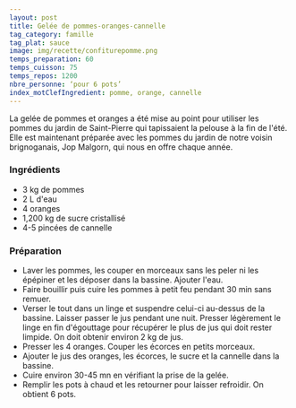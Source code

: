 ```yaml
---
layout: post
title: Gelée de pommes-oranges-cannelle
tag_category: famille
tag_plat: sauce
image: img/recette/confiturepomme.png
temps_preparation: 60
temps_cuisson: 75
temps_repos: 1200
nbre_personne: ‘pour 6 pots’
index_motClefIngredient: pomme, orange, cannelle
---
```

La gelée de pommes et oranges a été mise au point pour utiliser les pommes du jardin de Saint-Pierre qui tapissaient la pelouse à la fin de l'été. Elle est maintenant préparée avec les pommes du jardin de notre voisin brignoganais, Jop Malgorn, qui nous en offre chaque année.

### Ingrédients
* 3 kg de pommes
* 2 L d'eau
* 4 oranges
* 1,200 kg de sucre cristallisé
* 4-5 pincées de cannelle

### Préparation
* Laver les pommes, les couper en morceaux sans les peler ni les épépiner et les déposer dans la bassine. Ajouter l'eau.
* Faire bouillir puis cuire les pommes à petit feu pendant 30 min sans remuer.
* Verser le tout dans un linge et suspendre celui-ci au-dessus de la bassine. Laisser passer le jus pendant une nuit. Presser légèrement le linge en fin d'égouttage pour récupérer le plus de jus qui doit rester limpide. On doit obtenir environ 2 kg de jus.
* Presser les 4 oranges. Couper les écorces en petits morceaux.
* Ajouter le jus des oranges, les écorces, le sucre et la cannelle dans la bassine.
* Cuire environ 30-45 mn en vérifiant la prise de la gelée.
* Remplir les pots à chaud et les retourner pour laisser refroidir. On obtient 6 pots.
